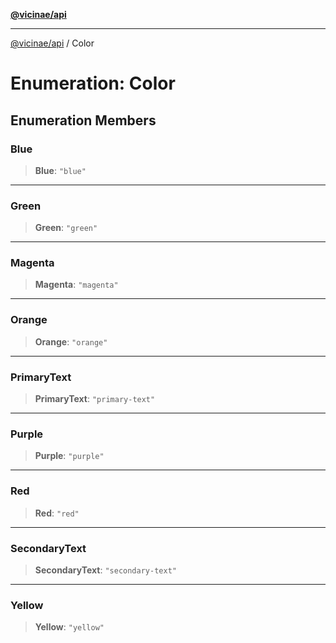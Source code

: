 [**@vicinae/api**](../README.md)

***

[@vicinae/api](../README.md) / Color

# Enumeration: Color

## Enumeration Members

### Blue

> **Blue**: `"blue"`

***

### Green

> **Green**: `"green"`

***

### Magenta

> **Magenta**: `"magenta"`

***

### Orange

> **Orange**: `"orange"`

***

### PrimaryText

> **PrimaryText**: `"primary-text"`

***

### Purple

> **Purple**: `"purple"`

***

### Red

> **Red**: `"red"`

***

### SecondaryText

> **SecondaryText**: `"secondary-text"`

***

### Yellow

> **Yellow**: `"yellow"`
